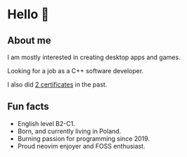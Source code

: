 # Hello 👋


## About me

I am mostly interested in creating desktop apps and games.

Looking for a job as a C++ software developer.

I also did [2 certificates](https://www.freecodecamp.org/Lasuch) in the past.


## Fun facts

- English level B2-C1.
- Born, and currently living in Poland.
- Burning passion for programming since 2019.
- Proud neovim enjoyer and FOSS enthusiast.
